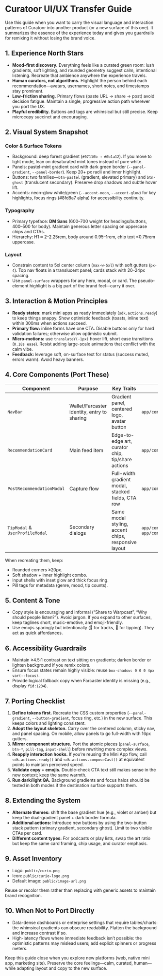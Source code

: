 # Curatoor UI/UX Transfer Guide

Use this guide when you want to carry the visual language and interaction patterns of Curatoor into another product (or a new surface of this one). It summarizes the essence of the experience today and gives you guardrails for remixing it without losing the brand voice.

## 1. Experience North Stars
- **Mood-first discovery.** Everything feels like a curated green room: lush gradients, soft lighting, and rounded geometry suggest calm, intentional listening. Recreate that ambience anywhere the experience travels.
- **Human curators, not algorithms.** Highlight the person behind each recommendation—avatars, usernames, short notes, and timestamps stay prominent.
- **Low-friction sharing.** Primary flows (paste URL → share → post) avoid decision fatigue. Maintain a single, progressive action path wherever you port the UX.
- **Playful credibility.** Buttons and tags are whimsical but still precise. Keep microcopy succinct and encouraging.

## 2. Visual System Snapshot
### Color & Surface Tokens
- Background: deep forest gradient (`#07110b → #0b1a12`). If you move to light mode, lean on desaturated mint tones instead of pure white.
- Panels: pastel-mint gradient card with dark green border (`--panel-gradient`, `--panel-border`). Keep 20+ px radii and inner highlight.
- Buttons: two families—`btn-pastel` (gradient, elevated primary) and `btn-ghost` (translucent secondary). Preserve drop shadows and subtle hover lift.
- Accents: neon-glow white/green (`--accent-neon`, `--accent-glow`) for key highlights, focus rings (#8fd8a7 alpha) for accessibility continuity.

### Typography
- Primary typeface: **DM Sans** (600–700 weight for headings/buttons, 400–500 for body). Maintain generous letter spacing on uppercase chips and CTAs.
- Hierarchy: H1 ≈ 2–2.25rem, body around 0.95–1rem, chip text ≤0.75rem uppercase.

### Layout
- Constrain content to 5xl center column (`max-w-5xl`) with soft gutters (`px-4`). Top nav floats in a translucent panel; cards stack with 20–24px spacing.
- Use `panel-surface` wrappers for any hero, modal, or card. The pseudo-element highlight is a big part of the brand feel—carry it over.

## 3. Interaction & Motion Principles
- **Ready states:** mark mini apps as ready immediately (`sdk.actions.ready`) to keep things snappy. Show optimistic feedback (toasts, inline text) within 300ms when actions succeed.
- **Primary flow:** inline forms have one CTA. Disable buttons only for hard validation failures; otherwise allow optimistic submit.
- **Micro-motions:** use `translateY(-1px)` hover lift, short ease transitions (`0.18s ease`). Resist adding large-scale animations that conflict with the calm vibe.
- **Feedback:** leverage soft, on-surface text for status (success muted, errors warm). Avoid heavy banners.

## 4. Core Components (Port These)
Component | Purpose | Key Traits | File Reference
---|---|---|---
`NavBar` | Wallet/Farcaster identity, entry to sharing | Gradient panel, centered logo, avatar button | `app/components/NavBar.tsx`
`RecommendationCard` | Main feed item | Edge-to-edge art, curator chip, tip/share actions | `app/components/RecommendationCard.tsx`
`PostRecommendationModal` | Capture flow | Full-width gradient modal, stacked fields, CTA row | `app/components/PostRecommendationModal.tsx`
`TipModal` & `UserProfileModal` | Secondary dialogs | Same modal styling, accent chips, responsive layout | `app/components/TipModal.tsx`, `app/components/UserProfileModal.tsx`

When recreating them, keep:
- Rounded corners ≥20px.
- Soft shadow + inner highlight combo.
- Input shells with inset glow and thick focus ring.
- Pill tags for metadata (genre, mood, tip counts).

## 5. Content & Tone
- Copy style is encouraging and informal (“Share to Warpcast”, “Why should people listen?”). Avoid jargon. If you expand to other surfaces, keep taglines short, music-emotive, and emoji-friendly.
- Use emojis sparingly but intentionally (🎵 for tracks, 💸 for tipping). They act as quick affordances.

## 6. Accessibility Guardrails
- Maintain ≥4.5:1 contrast on text sitting on gradients; darken border or lighten background if you remix colors.
- Ensure focus states remain highly visible: reuse `box-shadow: 0 0 0 4px var(--focus)`.
- Provide logical fallback copy when Farcaster identity is missing (e.g., display `fid:1234`).

## 7. Porting Checklist
1. **Define tokens first.** Recreate the CSS custom properties (`--panel-gradient`, `--button-gradient`, focus ring, etc.) in the new surface. This keeps colors and lighting consistent.
2. **Adopt the layout skeleton.** Carry over the centered column, sticky nav, and panel spacing. On mobile, allow panels to go full-width with 16px gutters.
3. **Mirror component structure.** Port the atomic pieces (`panel-surface`, `btn-*`, `pill-tag`, `input-shell`) before rewriting more complex views.
4. **Reapply interaction hooks.** If you’re reusing the Mini App flow, call `sdk.actions.ready()` and `sdk.actions.composeCast()` at equivalent points to maintain perceived speed.
5. **Validate copy + emojis.** Double-check CTA text still makes sense in the new context; keep the same warmth.
6. **Run dark/light QA.** Background gradients and focus halos should be tested in both modes if the destination surface supports them.

## 8. Extending the System
- **Alternate themes:** shift the base gradient hue (e.g., violet or amber) but keep the dual-gradient panel + dark border formula.
- **Additional actions:** Introduce new buttons by using the two-button stack pattern (primary gradient, secondary ghost). Limit to two visible CTAs per card.
- **Different content types:** For podcasts or play lists, swap the art ratio but keep the same card framing, chip usage, and curator emphasis.

## 9. Asset Inventory
- Logo: `public/curio.png`
- Icon: `public/curio-logo.png`
- Default image: `public/image-url.png`

Reuse or recolor them rather than replacing with generic assets to maintain brand recognition.

## 10. When Not to Port Directly
- Data-dense dashboards or enterprise settings that require tables/charts: the whimsical gradients can obscure readability. Flatten the background and increase contrast if so.
- High-latency flows where immediate feedback isn’t possible: the optimistic patterns may mislead users; add explicit spinners or progress meters.

Keep this guide close when you explore new platforms (web, native mini app, marketing site). Preserve the core feelings—calm, curated, human—while adapting layout and copy to the new surface.

